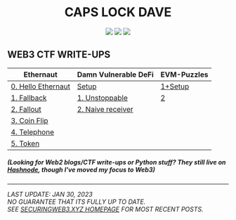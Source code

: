 <div align="center">

# CAPS LOCK DAVE

<a href="https://www.youtube.com/channel/@CAPSLOCKDAVE"><img src="https://img.shields.io/badge/YouTube-FF0000?style=for-the-badge&logo=youtube&logoColor=white" /></a>
<a href="https://daveallcaps.hashnode.dev/"><img src="https://img.shields.io/badge/Hashnode-2962FF?style=for-the-badge&logo=hashnode&logoColor=white" /></a>
<a href="https://twitter.com/CAPSLOCKDAVE"><img src="https://img.shields.io/badge/Twitter-1DA1F2?style=for-the-badge&logo=twitter&logoColor=white" /></a>
</div>

## WEB3 CTF WRITE-UPS
|Ethernaut|Damn Vulnerable DeFi|EVM-Puzzles|
|----------|----------|----------|
|[0. Hello Ethernaut](https://securingweb3.xyz/ethernaut-0/)|[Setup](https://securingweb3.xyz/damn-vulnerable-defi-setup/)|[1+Setup](https://securingweb3.xyz/evm-puzzles-1/)
|[1. Fallback](https://securingweb3.xyz/ethernaut-1/)|[1. Unstoppable](https://securingweb3.xyz/damn-vulnerable-defi-1/)|[2](https://securingweb3.xyz/evm-puzzles-2/)|
|[2. Fallout](https://securingweb3.xyz/ethernaut-2/)|[2. Naive receiver](https://securingweb3.xyz/damn-vulnerable-defi-2/)|
|[3. Coin Flip](https://securingweb3.xyz/ethernaut-3/)|
|[4. Telephone](https://securingweb3.xyz/ethernaut-4/)|
|[5. Token](https://securingweb3.xyz/ethernaut-5/)|
  
##### (Looking for Web2 blogs/CTF write-ups or Python stuff? They still live on [Hashnode](https://daveallcaps.hashnode.dev/), though I've moved my focus to Web3)
  
  
---------------------------------------
*LAST UPDATE: JAN 30, 2023  
NO GUARANTEE THAT ITS FULLY UP TO DATE.  
SEE [SECURINGWEB3.XYZ HOMEPAGE](https://securingweb3.xyz/) FOR MOST RECENT POSTS.* 
